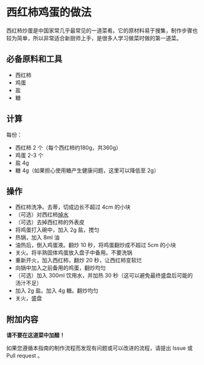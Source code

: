 # 西红柿鸡蛋的做法

西红柿炒蛋是中国家常几乎最常见的一道菜肴。它的原材料易于搜集，制作步骤也较为简单，所以非常适合新厨师上手，是很多人学习做菜时做的第一道菜。

## 必备原料和工具

* 西红柿
* 鸡蛋
* 盐
* 糖

## 计算

每份：

* 西红柿 2 个（每个西红柿约180g，共360g）
* 鸡蛋 2-3 个
* 盐 4g
* 糖 4g（如果担心使用糖产生健康问题，这里可以降低至 2g）

## 操作

* 西红柿洗净。去蒂，切成边长不超过 4cm 的小块
* （可选）对西红柿[焯水](../../tips/learn/焯水.md)
* （可选）去掉西红柿的外表皮
* 将鸡蛋打入碗中，加入 2g 盐，搅匀
* 热锅，加入 8ml 油
* 油热后，倒入鸡蛋液。翻炒 10 秒，将鸡蛋翻炒成不超过 5cm 的小块
* 关火。将半熟固体鸡蛋放入盘子中备用。不要洗锅
* 重新开火，加入西红柿，翻炒 20 秒，让西红柿变软烂
* 向锅中加入之前备用的鸡蛋，翻炒均匀
* （可选）加入 300ml 饮用水，并加热 30 秒（这可以避免最终盛盘后可能的汤汁不足）
* 加入 2g 盐。加入 4g 糖。翻炒均匀
* 关火，盛盘

## 附加内容

**请不要在这道菜中加醋！**

如果您遵循本指南的制作流程而发现有问题或可以改进的流程，请提出 Issue 或 Pull request 。
